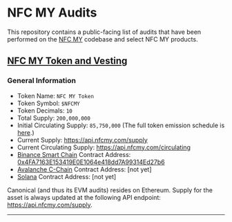 # NFC MY Audits

This repository contains a public-facing list of audits that have been performed on the [NFC MY](https://nfcmy.com/) codebase and select NFC MY products.

## [NFC MY Token and Vesting](nfcmy-token/)

### General Information

- Token Name: `NFC MY Token`
- Token Symbol: `$NFCMY`
- Token Decimals: `10`
- Total Supply: `200,000,000`
- Initial Circulating Supply: `85,750,000` (The full token emission schedule is [here](https://nfcmy.com/tokenomics).)
- Current Supply: https://api.nfcmy.com/supply
- Current Circulating Supply: https://api.nfcmy.com/circulating
- [Binance Smart Chain](https://www.binance.org/en/smartChain) Contract Address: [0x4FA7163E153419E0E1064e418dd7A99314Ed27b6](https://bscscan.com/address/0x4FA7163E153419E0E1064e418dd7A99314Ed27b6)
- [Avalanche C-Chain](https://www.avax.network/) Contract Address: [not yet]
- [Solana](https://solana.com/) Contract Address: [not yet]

Canonical (and thus its EVM audits) resides on Ethereum. Supply for the asset is always updated at the following API endpoint: https://api.nfcmy.com/supply.

---

